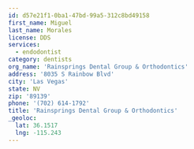 ```yaml
---
id: d57e21f1-0ba1-47bd-99a5-312c8bd49158
first_name: Miguel
last_name: Morales
license: DDS
services:
  - endodontist
category: dentists
org_name: 'Rainsprings Dental Group & Orthodontics'
address: '8035 S Rainbow Blvd'
city: 'Las Vegas'
state: NV
zip: '89139'
phone: '(702) 614-1792'
title: 'Rainsprings Dental Group & Orthodontics'
_geoloc:
  lat: 36.1517
  lng: -115.243
---
```

